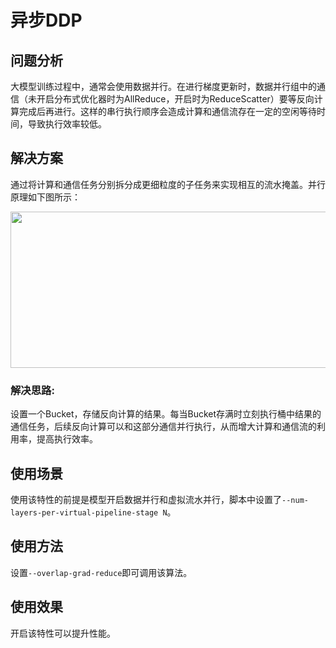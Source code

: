 # 异步DDP

## 问题分析

大模型训练过程中，通常会使用数据并行。在进行梯度更新时，数据并行组中的通信（未开启分布式优化器时为AllReduce，开启时为ReduceScatter）要等反向计算完成后再进行。这样的串行执行顺序会造成计算和通信流存在一定的空闲等待时间，导致执行效率较低。

## 解决方案

通过将计算和通信任务分别拆分成更细粒度的子任务来实现相互的流水掩盖。并行原理如下图所示：
<p align="center"> <img src="https://gitee.com/ascend/MindSpeed/raw/master/sources/images/async_ddp.png" height="250px" width="680px"></p>

### 解决思路:

设置一个Bucket，存储反向计算的结果。每当Bucket存满时立刻执行桶中结果的通信任务，后续反向计算可以和这部分通信并行执行，从而增大计算和通信流的利用率，提高执行效率。

## 使用场景

使用该特性的前提是模型开启数据并行和虚拟流水并行，脚本中设置了`--num-layers-per-virtual-pipeline-stage N`。

## 使用方法

设置`--overlap-grad-reduce`即可调用该算法。

## 使用效果

开启该特性可以提升性能。

